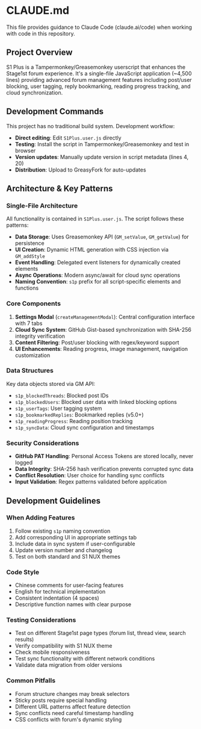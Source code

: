 # CLAUDE.md

This file provides guidance to Claude Code (claude.ai/code) when working with code in this repository.

## Project Overview

S1 Plus is a Tampermonkey/Greasemonkey userscript that enhances the Stage1st forum experience. It's a single-file JavaScript application (~4,500 lines) providing advanced forum management features including post/user blocking, user tagging, reply bookmarking, reading progress tracking, and cloud synchronization.

## Development Commands

This project has no traditional build system. Development workflow:

- **Direct editing**: Edit `S1Plus.user.js` directly
- **Testing**: Install the script in Tampermonkey/Greasemonkey and test in browser
- **Version updates**: Manually update version in script metadata (lines 4, 20)
- **Distribution**: Upload to GreasyFork for auto-updates

## Architecture & Key Patterns

### Single-File Architecture
All functionality is contained in `S1Plus.user.js`. The script follows these patterns:

- **Data Storage**: Uses Greasemonkey API (`GM_setValue`, `GM_getValue`) for persistence
- **UI Creation**: Dynamic HTML generation with CSS injection via `GM_addStyle`
- **Event Handling**: Delegated event listeners for dynamically created elements
- **Async Operations**: Modern async/await for cloud sync operations
- **Naming Convention**: `s1p` prefix for all script-specific elements and functions

### Core Components

1. **Settings Modal** (`createManagementModal`): Central configuration interface with 7 tabs
2. **Cloud Sync System**: GitHub Gist-based synchronization with SHA-256 integrity verification
3. **Content Filtering**: Post/user blocking with regex/keyword support
4. **UI Enhancements**: Reading progress, image management, navigation customization

### Data Structures

Key data objects stored via GM API:
- `s1p_blockedThreads`: Blocked post IDs
- `s1p_blockedUsers`: Blocked user data with linked blocking options
- `s1p_userTags`: User tagging system
- `s1p_bookmarkedReplies`: Bookmarked replies (v5.0+)
- `s1p_readingProgress`: Reading position tracking
- `s1p_syncData`: Cloud sync configuration and timestamps

### Security Considerations

- **GitHub PAT Handling**: Personal Access Tokens are stored locally, never logged
- **Data Integrity**: SHA-256 hash verification prevents corrupted sync data
- **Conflict Resolution**: User choice for handling sync conflicts
- **Input Validation**: Regex patterns validated before application

## Development Guidelines

### When Adding Features
1. Follow existing `s1p` naming convention
2. Add corresponding UI in appropriate settings tab
3. Include data in sync system if user-configurable
4. Update version number and changelog
5. Test on both standard and S1 NUX themes

### Code Style
- Chinese comments for user-facing features
- English for technical implementation
- Consistent indentation (4 spaces)
- Descriptive function names with clear purpose

### Testing Considerations
- Test on different Stage1st page types (forum list, thread view, search results)
- Verify compatibility with S1 NUX theme
- Check mobile responsiveness
- Test sync functionality with different network conditions
- Validate data migration from older versions

### Common Pitfalls
- Forum structure changes may break selectors
- Sticky posts require special handling
- Different URL patterns affect feature detection
- Sync conflicts need careful timestamp handling
- CSS conflicts with forum's dynamic styling